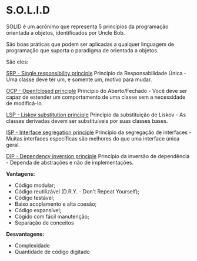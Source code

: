 # S.O.L.I.D

SOLID é um acrônimo  que representa 5 princípios da programação orientada a objetos, identificados por Uncle Bob.

São boas práticas que podem ser aplicadas a qualquer linguagem de programação que suporta o paradigma de orientada a objetos.

São eles:

[SRP - Single responsibility principle](src/1.%20srp)
Princípio da Responsabilidade Única - Uma classe deve ter um, e somente um, motivo para mudar.

[OCP - Open/closed principle](src/2.%20ocp)
Princípio do Aberto/Fechado - Você deve ser capaz de estender um comportamento de uma classe sem a necessidade de modificá-lo.

[LSP - Liskov substitution principle](src/3.%20lsp)
Princípio da substituição de Liskov - As classes derivadas devem ser substituíveis por suas classes bases.

[ISP - Interface segregation principle](src/4.%20isp)
Princípio da segregação de interfaces - Muitas interfaces específicas são melhores do que uma interface única geral.

[DIP - Dependency inversion principle](src/5.%20dip)
Princípio da inversão de dependência - Dependa de abstrações e não de implementações.


**Vantagens:**
- Código modular;
- Código reutilizável (D.R.Y. - Don't Repeat Yourself);
- Código testável;
- Baixo acoplamento e alta coesão;
- Código expansível;
- Cógido com fácil manutenção;
- Separação de conceitos

**Desvantagens:**
- Complexidade
- Quantidade de código digitado